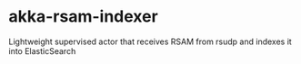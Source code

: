 # akka-rsam-indexer
Lightweight supervised actor that receives RSAM from rsudp and indexes it into ElasticSearch
